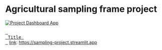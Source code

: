 # Agricultural sampling frame project



[![Project Dashboard App]][Link]
<!----------------------------------------------------------------------------->

[Link]: # 'Project app.'
<!---------------------------------[ Buttons ]--------------------------------->
[Project Dashboard App]: https://sampling-project.streamlit.app


[<kbd> <br> Title <br> </kbd>][link]
[link]: https://sampling-project.streamlit.app
